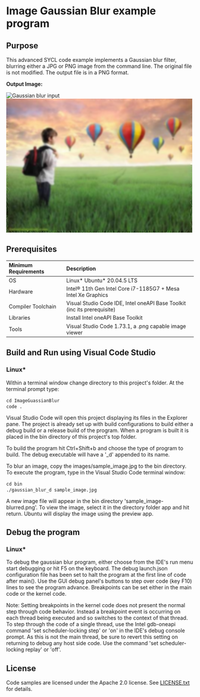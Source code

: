 # Image Gaussian Blur example program

## Purpose
This advanced SYCL code example implements a Gaussian blur filter, blurring
either a JPG or PNG image from the command line. The original file is not modified.
The output file is in a PNG format.

__Output Image:__

![Gaussian blur input](images/sample_image.png)<br>
![Gaussian blue output](images/sample_image-blurred.png)

## Prerequisites

| Minimum Requirements              | Description
|:---                               |:---
| OS                                | Linux* Ubuntu* 20.04.5 LTS
| Hardware                          | Intel&reg; 11th Gen Intel Core i7-1185G7 + Mesa Intel Xe Graphics
| Compiler Toolchain                | Visual Studio Code IDE, Intel oneAPI Base Toolkit (inc its prerequisite)
| Libraries                         | Install Intel oneAPI Base Toolkit 
| Tools                             | Visual Studio Code 1.73.1, a .png capable image viewer

## Build and Run using Visual Code Studio

### Linux*

Within a terminal window change directory to this project's folder. At the 
terminal prompt type:

```
cd ImageGuassianBlur
code .
```

Visual Studio Code will open this project displaying its files in the Explorer 
pane. 
The project is already set up with build configurations to build either a
debug build or a release build of the program. When a program is built it is
placed in the bin directory of this project's top folder.

To build the program hit Ctrl+Shift+b and choose the type of program to build.
The debug executable will have a '_d' appended to its name.

To blur an image, copy the images/sample_image.jpg to the bin directory.
To execute the program, type in the Visual Studio Code terminal window:
```
cd bin
./gaussian_blur_d sample_image.jpg
```
A new image file will appear in the bin directory 'sample_image-blurred.png'.
To view the image, select it in the directory folder app and hit return.
Ubuntu will display the image using the preview app.

## Debug the program

### Linux*

To debug the gaussian blur program, either choose from the IDE's run menu 
start debugging or hit F5 on the keyboard.
The debug launch.json configuration file has been set to halt the program
at the first line of code after main().
Use the GUI debug panel's buttons to step over code (key F10) lines to see the 
program advance. 
Breakpoints can be set either in the main code or the kernel code.

Note: Setting breakpoints in the kernel code does not present the normal 
      step through code behavior. Instead a breakpoint event is occurring
      on each thread being executed and so switches to the context of 
      that thread. To step through the code of a single thread, use the 
      Intel gdb-oneapi command 'set scheduler-locking step' or 'on' in the 
      IDE's debug console prompt. As this is not the main thread, be sure
      to revert this setting on returning to debug any host side code. 
      Use the command 'set scheduler-locking replay' or 'off'.  

## License

Code samples are licensed under the Apache 2.0 license. See
[LICENSE.txt](LICENSE.txt) for details.
